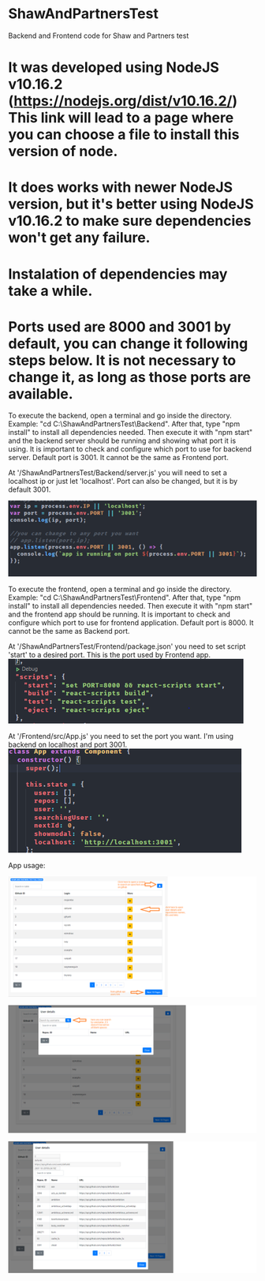 # ShawAndPartnersTest
Backend and Frontend code for Shaw and Partners test

# It was developed using NodeJS v10.16.2 (https://nodejs.org/dist/v10.16.2/) This link will lead to a page where you can choose a file to install this version of node.
# It does works with newer NodeJS version, but it's better using NodeJS v10.16.2 to make sure dependencies won't get any failure.

# Instalation of dependencies may take a while.

# Ports used are 8000 and 3001 by default, you can change it following steps below. It is not necessary to change it, as long as those ports are available.

To execute the backend, open a terminal and go inside the directory. Example: "cd C:\ShawAndPartnersTest\Backend". After that, type "npm install" to install all dependencies needed. Then execute it with "npm start" and the backend server should be running and showing what port it is using. 
It is important to check and configure which port to use for backend server. Default port is 3001. It cannot be the same as Frontend port.

At '/ShawAndPartnersTest/Backend/server.js' you will need to set a localhost ip or just let 'localhost'. Port can also be changed, but it is by default 3001.

![Port Backend](https://github.com/pedrinbhbr/ShawAndPartnersTest/blob/main/Frontend/public/portbackend.PNG)

To execute the frontend, open a terminal and go inside the directory. Example: "cd C:\ShawAndPartnersTest\Frontend". After that, type "npm install" to install all dependencies needed. Then execute it with "npm start" and the frontend app should be running. 
It is important to check and configure which port to use for frontend application. Default port is 8000. It cannot be the same as Backend port.

At '/ShawAndPartnersTest/Frontend/package.json' you need to set script 'start' to a desired port. This is the port used by Frontend app.
![Port Frontend](https://github.com/pedrinbhbr/ShawAndPartnersTest/blob/main/Frontend/public/port.PNG)

At '/Frontend/src/App.js' you need to set the port you want. I'm using backend on localhost and port 3001. 
![Frontend call](https://github.com/pedrinbhbr/ShawAndPartnersTest/blob/main/Frontend/public/localhost.PNG)

App usage:

![First Screen](https://github.com/pedrinbhbr/ShawAndPartnersTest/blob/main/Frontend/public/firstscreen.png)

![Search User](https://github.com/pedrinbhbr/ShawAndPartnersTest/blob/main/Frontend/public/modalscreen.png)

![User Details](https://github.com/pedrinbhbr/ShawAndPartnersTest/blob/main/Frontend/public/userdetails.png)
